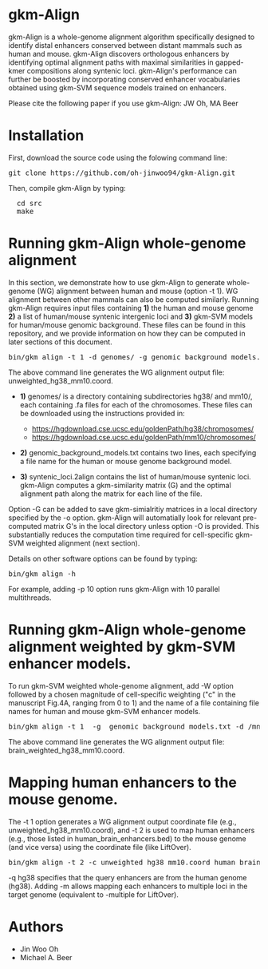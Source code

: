 # gkm-Align
gkm-Align is a whole-genome alignment algorithm specifically designed to identify distal enhancers conserved between distant mammals such as human and mouse. gkm-Align discovers orthologous enhancers by identifying optimal alignment paths with maximal similarities in gapped-kmer compositions along syntenic loci. gkm-Align's performance can further be boosted by incorporating conserved enhancer vocabularies obtained using gkm-SVM sequence models trained on enhancers. 

Please cite the following paper if you use gkm-Align:
JW Oh, MA Beer  

# Installation
First, download the source code using the folowing command line:
<pre>
git clone https://github.com/oh-jinwoo94/gkm-Align.git
</pre>

Then, compile gkm-Align by typing:
<pre>
  cd src
  make
</pre>

# Running gkm-Align whole-genome alignment
In this section, we demonstrate how to use gkm-Align to generate whole-genome (WG) alignment between human and mouse (option -t 1). WG alignment between other mammals can also be computed similarly. Running gkm-Align requires input files containing **1)** the human and mouse genome  **2)** a list of human/mouse syntenic intergenic loci and **3)** gkm-SVM models for human/mouse genomic background. These files can be found in this repository, and we provide information on how they can be computed in later sections of this document. 

<pre>
bin/gkm_align -t 1 -d genomes/ -g genomic_background_models.txt  syntenic_loci.2align -o ofiles/ -n unweighted_hg38_mm10
</pre>
The above command line generates the WG alignment output file: unweighted_hg38_mm10.coord.

- **1)** genomes/ is a directory containing subdirectories hg38/ and mm10/, each containing .fa files for each of the chromosomes. These files can be downloaded using the instructions provided in:

  - https://hgdownload.cse.ucsc.edu/goldenPath/hg38/chromosomes/
  - https://hgdownload.cse.ucsc.edu/goldenPath/mm10/chromosomes/

- **2)** genomic_background_models.txt contains two lines, each specifying a file name for the human or mouse genome background model.

- **3)** syntenic_loci.2align contains the list of human/mouse syntenic loci. gkm-Align computes a gkm-similarity matrix (G) and the optimal alignment path along the matrix for each line of the file.

Option -G can be added to save gkm-simialritiy matrices in a local directory specified by the -o option. gkm-Align will automatially look for relevant pre-computed matrix G's in the local directory unless option -O is provided. This substantially reduces the computation time required for cell-specific gkm-SVM weighted alignment (next section).

Details on other software options can be found by typing:
<pre>
bin/gkm_align -h
</pre>
For example, adding -p 10 option runs gkm-Align with 10 parallel multithreads. 

# Running gkm-Align whole-genome alignment weighted by gkm-SVM enhancer models. 
To run gkm-SVM weighted whole-genome alignment, add -W option followed by a chosen magnitude of cell-specific weighting ("c" in the manuscript Fig.4A, ranging from 0 to 1) and the name of a file containing file names for human and mouse gkm-SVM enhancer models. 

<pre>
bin/gkm_align -t 1  -g  genomic_background_models.txt -d /mnt/data0/joh27/genomes/ syntenic_loci.2align -W 0.5,gkmSVM_human_mouse_brain_models.txt -o ofiles/ -n brain_weighted_hg38_mm10
</pre>  
The above command line generates the WG alignment output file: brain_weighted_hg38_mm10.coord.

# Mapping human enhancers to the mouse genome.
The -t 1 option generates a WG alignment output coordinate file (e.g., unweighted_hg38_mm10.coord), and -t 2 is used to map human enhancers (e.g., those listed in human_brain_enhancers.bed) to the mouse genome (and vice versa) using the coordinate file (like LiftOver).
<pre>
bin/gkm_align -t 2 -c unweighted_hg38_mm10.coord human_brain_enhancers.bed  -o ofiles/ -q hg38  -m -n human_brain_enhancers_mapped_to_mm10
</pre>
-q hg38 specifies that the query enhancers are from the human genome (hg38). Adding -m allows mapping each enhancers to multiple loci in the target genome (equivalent to -multiple for LiftOver).  




# Authors
- Jin Woo Oh 
- Michael A. Beer
